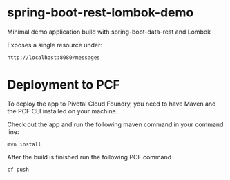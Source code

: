 # spring-boot-rest-lombok-demo
Minimal demo application build with spring-boot-data-rest and Lombok

Exposes a single resource under:
```
http://localhost:8080/messages
```


# Deployment to PCF

To deploy the app to Pivotal Cloud Foundry, you need to have Maven and the PCF CLI installed on your machine.

Check out the app and run the following maven command in your command line:
```
mvn install
```
After the build is finished run the following PCF command
```
cf push
```
